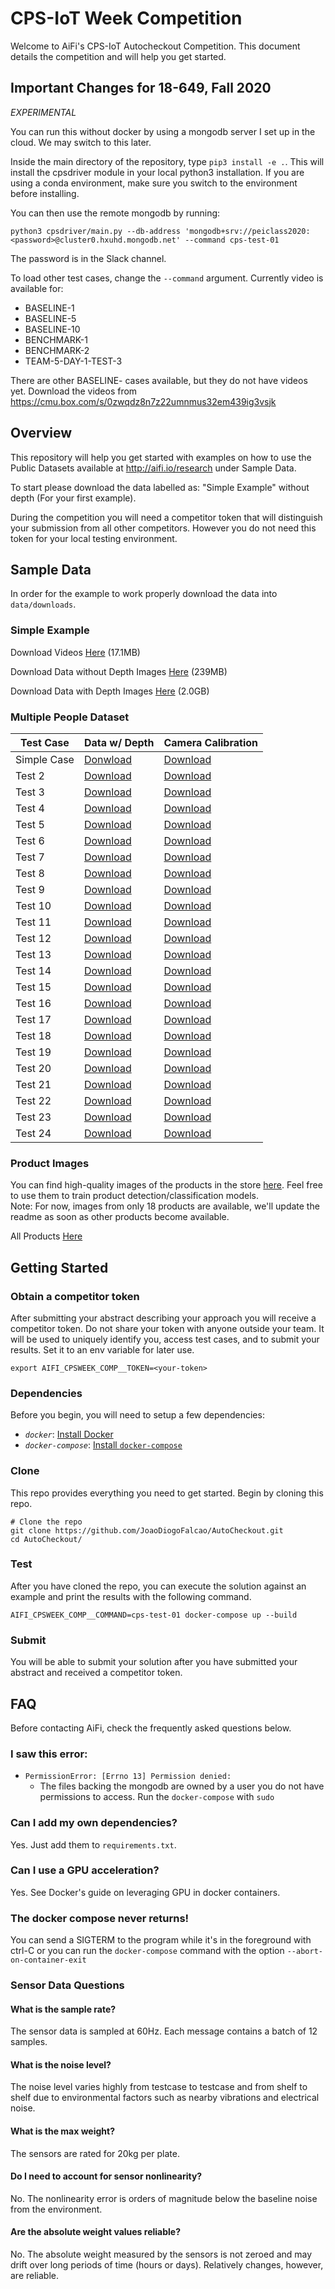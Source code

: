 # CPS-IoT Week Competition
Welcome to AiFi's CPS-IoT Autocheckout Competition. This document details the competition and will help you get started.

## Important Changes for 18-649, Fall 2020

*EXPERIMENTAL*

You can run this without docker by using a mongodb server I set up in the cloud. We may switch to this later.

Inside the main directory of the repository, type `pip3 install -e .`. This will install the cpsdriver module in your local python3 installation. If you are using a conda environment, make sure you switch to the environment before installing.

You can then use the remote mongodb by running:
```
python3 cpsdriver/main.py --db-address 'mongodb+srv://peiclass2020:<password>@cluster0.hxuhd.mongodb.net' --command cps-test-01
```

The password is in the Slack channel.

To load other test cases, change the `--command` argument. Currently video is available for:
- BASELINE-1
- BASELINE-5
- BASELINE-10
- BENCHMARK-1
- BENCHMARK-2
- TEAM-5-DAY-1-TEST-3

There are other BASELINE- cases available, but they do not have videos yet.
Download the videos from https://cmu.box.com/s/0zwqdz8n7z22umnmus32em439ig3vsjk

## Overview
This repository will help you get started with examples on how to use the Public Datasets available at http://aifi.io/research under Sample Data.

To start please download the data labelled as: "Simple Example" without depth (For your first example).

During the competition you will need a competitor token that will distinguish your submission from all other competitors. However you do
not need this token for your local testing environment.

## Sample Data

In order for the example to work properly download the data into `data/downloads`.

### Simple Example
Download Videos [Here](https://storage.googleapis.com/aifi-public-data/AiFi%20Nanostore%20AutoCheckout%20Competition%20-%20CPS-IoT%20Week%202020/cps-test-01/cps-test-videos.gz) (17.1MB)

Download Data without Depth Images [Here](https://storage.googleapis.com/aifi-public-data/AiFi%20Nanostore%20AutoCheckout%20Competition%20-%20CPS-IoT%20Week%202020/cps-test-01/cps-test-01-nodepth.archive) (239MB)

Download Data with Depth Images [Here](https://storage.googleapis.com/aifi-public-data/AiFi%20Nanostore%20AutoCheckout%20Competition%20-%20CPS-IoT%20Week%202020/cps-test-01/cps-test-01-all.archive) (2.0GB)

### Multiple People Dataset

Test Case | Data w/ Depth | Camera Calibration
---|---|---
Simple Case | [Donwload](https://storage.cloud.google.com/aifi-public-data/AiFi%20Nanostore%20AutoCheckout%20Competition%20-%20CPS-IoT%20Week%202020/cps-test-01/cps-test-videos.gz?authuser=1) |  [Download](https://storage.cloud.google.com/aifi-public-data/AiFi%20Nanostore%20AutoCheckout%20Competition%20-%20CPS-IoT%20Week%202020/cps-test-01/cps-test-01-all.archive?authuser=1) | [Download](https://storage.cloud.google.com/aifi-public-data/AiFi%20Nanostore%20AutoCheckout%20Competition%20-%20CPS-IoT%20Week%202020/cps-test-01/cps-test-01-nodepth.archive?authuser=1) | [Download](https://storage.googleapis.com/aifi-public-data/AiFi%20Nanostore%20AutoCheckout%20Competition%20-%20CPS-IoT%20Week%202020/calibration/cps_week_test_cases_1-1_camera_calibration.json)
| Test 2 | [Download](https://storage.cloud.google.com/aifi-public-data/AiFi%20Nanostore%20AutoCheckout%20Competition%20-%20CPS-IoT%20Week%202020/cps-test-02/cps-test-02-all.archive?authuser=1) | [Download](https://storage.googleapis.com/aifi-public-data/AiFi%20Nanostore%20AutoCheckout%20Competition%20-%20CPS-IoT%20Week%202020/calibration/cps_week_test_cases_2-24_camera_calibration.json)
| Test 3 | [Download](https://storage.cloud.google.com/aifi-public-data/AiFi%20Nanostore%20AutoCheckout%20Competition%20-%20CPS-IoT%20Week%202020/cps-test-03/cps-test-03-all.archive?authuser=1) | [Download](https://storage.googleapis.com/aifi-public-data/AiFi%20Nanostore%20AutoCheckout%20Competition%20-%20CPS-IoT%20Week%202020/calibration/cps_week_test_cases_2-24_camera_calibration.json)
| Test 4 | [Download](https://storage.cloud.google.com/aifi-public-data/AiFi%20Nanostore%20AutoCheckout%20Competition%20-%20CPS-IoT%20Week%202020/cps-test-04/cps-test-04-all.archive?authuser=1) | [Download](https://storage.googleapis.com/aifi-public-data/AiFi%20Nanostore%20AutoCheckout%20Competition%20-%20CPS-IoT%20Week%202020/calibration/cps_week_test_cases_2-24_camera_calibration.json)
| Test 5 | [Download](https://storage.cloud.google.com/aifi-public-data/AiFi%20Nanostore%20AutoCheckout%20Competition%20-%20CPS-IoT%20Week%202020/cps-test-05/cps-test-05-all.archive?authuser=1) | [Download](https://storage.googleapis.com/aifi-public-data/AiFi%20Nanostore%20AutoCheckout%20Competition%20-%20CPS-IoT%20Week%202020/calibration/cps_week_test_cases_2-24_camera_calibration.json)
| Test 6 | [Download](https://storage.cloud.google.com/aifi-public-data/AiFi%20Nanostore%20AutoCheckout%20Competition%20-%20CPS-IoT%20Week%202020/cps-test-06/cps-test-06-all.archive?authuser=1) | [Download](https://storage.googleapis.com/aifi-public-data/AiFi%20Nanostore%20AutoCheckout%20Competition%20-%20CPS-IoT%20Week%202020/calibration/cps_week_test_cases_2-24_camera_calibration.json)
| Test 7 | [Download](https://storage.cloud.google.com/aifi-public-data/AiFi%20Nanostore%20AutoCheckout%20Competition%20-%20CPS-IoT%20Week%202020/cps-test-07/cps-test-07-all.archive?authuser=1) | [Download](https://storage.googleapis.com/aifi-public-data/AiFi%20Nanostore%20AutoCheckout%20Competition%20-%20CPS-IoT%20Week%202020/calibration/cps_week_test_cases_2-24_camera_calibration.json)
| Test 8 | [Download](https://storage.cloud.google.com/aifi-public-data/AiFi%20Nanostore%20AutoCheckout%20Competition%20-%20CPS-IoT%20Week%202020/cps-test-08/cps-test-08-all.archive?authuser=1) | [Download](https://storage.googleapis.com/aifi-public-data/AiFi%20Nanostore%20AutoCheckout%20Competition%20-%20CPS-IoT%20Week%202020/calibration/cps_week_test_cases_2-24_camera_calibration.json)
| Test 9 | [Download](https://storage.cloud.google.com/aifi-public-data/AiFi%20Nanostore%20AutoCheckout%20Competition%20-%20CPS-IoT%20Week%202020/cps-test-09/cps-test-09-all.archive?authuser=1) | [Download](https://storage.googleapis.com/aifi-public-data/AiFi%20Nanostore%20AutoCheckout%20Competition%20-%20CPS-IoT%20Week%202020/calibration/cps_week_test_cases_2-24_camera_calibration.json)
| Test 10 | [Download](https://storage.cloud.google.com/aifi-public-data/AiFi%20Nanostore%20AutoCheckout%20Competition%20-%20CPS-IoT%20Week%202020/cps-test-10/cps-test-10-all.archive?authuser=1) | [Download](https://storage.googleapis.com/aifi-public-data/AiFi%20Nanostore%20AutoCheckout%20Competition%20-%20CPS-IoT%20Week%202020/calibration/cps_week_test_cases_2-24_camera_calibration.json)
| Test 11 | [Download](https://storage.cloud.google.com/aifi-public-data/AiFi%20Nanostore%20AutoCheckout%20Competition%20-%20CPS-IoT%20Week%202020/cps-test-11/cps-test-11-all.archive?authuser=1) | [Download](https://storage.googleapis.com/aifi-public-data/AiFi%20Nanostore%20AutoCheckout%20Competition%20-%20CPS-IoT%20Week%202020/calibration/cps_week_test_cases_2-24_camera_calibration.json)
| Test 12 | [Download](https://storage.cloud.google.com/aifi-public-data/AiFi%20Nanostore%20AutoCheckout%20Competition%20-%20CPS-IoT%20Week%202020/cps-test-12/cps-test-12-all.archive?authuser=1) | [Download](https://storage.googleapis.com/aifi-public-data/AiFi%20Nanostore%20AutoCheckout%20Competition%20-%20CPS-IoT%20Week%202020/calibration/cps_week_test_cases_2-24_camera_calibration.json)
| Test 13 | [Download](https://storage.cloud.google.com/aifi-public-data/AiFi%20Nanostore%20AutoCheckout%20Competition%20-%20CPS-IoT%20Week%202020/cps-test-13/cps-test-13-all.archive?authuser=1) | [Download](https://storage.googleapis.com/aifi-public-data/AiFi%20Nanostore%20AutoCheckout%20Competition%20-%20CPS-IoT%20Week%202020/calibration/cps_week_test_cases_2-24_camera_calibration.json)
| Test 14 | [Download](https://storage.cloud.google.com/aifi-public-data/AiFi%20Nanostore%20AutoCheckout%20Competition%20-%20CPS-IoT%20Week%202020/cps-test-14/cps-test-14-all.archive?authuser=1) | [Download](https://storage.googleapis.com/aifi-public-data/AiFi%20Nanostore%20AutoCheckout%20Competition%20-%20CPS-IoT%20Week%202020/calibration/cps_week_test_cases_2-24_camera_calibration.json)
| Test 15 | [Download](https://storage.cloud.google.com/aifi-public-data/AiFi%20Nanostore%20AutoCheckout%20Competition%20-%20CPS-IoT%20Week%202020/cps-test-15/cps-test-15-all.archive?authuser=1) | [Download](https://storage.googleapis.com/aifi-public-data/AiFi%20Nanostore%20AutoCheckout%20Competition%20-%20CPS-IoT%20Week%202020/calibration/cps_week_test_cases_2-24_camera_calibration.json)
| Test 16 | [Download](https://storage.cloud.google.com/aifi-public-data/AiFi%20Nanostore%20AutoCheckout%20Competition%20-%20CPS-IoT%20Week%202020/cps-test-16/cps-test-16-all.archive?authuser=1) | [Download](https://storage.googleapis.com/aifi-public-data/AiFi%20Nanostore%20AutoCheckout%20Competition%20-%20CPS-IoT%20Week%202020/calibration/cps_week_test_cases_2-24_camera_calibration.json)
| Test 17 | [Download](https://storage.cloud.google.com/aifi-public-data/AiFi%20Nanostore%20AutoCheckout%20Competition%20-%20CPS-IoT%20Week%202020/cps-test-17/cps-test-17-all.archive?authuser=1) | [Download](https://storage.googleapis.com/aifi-public-data/AiFi%20Nanostore%20AutoCheckout%20Competition%20-%20CPS-IoT%20Week%202020/calibration/cps_week_test_cases_2-24_camera_calibration.json)
| Test 18 | [Download](https://storage.cloud.google.com/aifi-public-data/AiFi%20Nanostore%20AutoCheckout%20Competition%20-%20CPS-IoT%20Week%202020/cps-test-18/cps-test-18-all.archive?authuser=1) | [Download](https://storage.googleapis.com/aifi-public-data/AiFi%20Nanostore%20AutoCheckout%20Competition%20-%20CPS-IoT%20Week%202020/calibration/cps_week_test_cases_2-24_camera_calibration.json)
| Test 19 | [Download](https://storage.cloud.google.com/aifi-public-data/AiFi%20Nanostore%20AutoCheckout%20Competition%20-%20CPS-IoT%20Week%202020/cps-test-19/cps-test-19-all.archive?authuser=1) | [Download](https://storage.googleapis.com/aifi-public-data/AiFi%20Nanostore%20AutoCheckout%20Competition%20-%20CPS-IoT%20Week%202020/calibration/cps_week_test_cases_2-24_camera_calibration.json)
| Test 20 | [Download](https://storage.cloud.google.com/aifi-public-data/AiFi%20Nanostore%20AutoCheckout%20Competition%20-%20CPS-IoT%20Week%202020/cps-test-20/cps-test-20-all.archive?authuser=1) | [Download](https://storage.googleapis.com/aifi-public-data/AiFi%20Nanostore%20AutoCheckout%20Competition%20-%20CPS-IoT%20Week%202020/calibration/cps_week_test_cases_2-24_camera_calibration.json)
| Test 21 | [Download](https://storage.cloud.google.com/aifi-public-data/AiFi%20Nanostore%20AutoCheckout%20Competition%20-%20CPS-IoT%20Week%202020/cps-test-21/cps-test-21-all.archive?authuser=1) | [Download](https://storage.googleapis.com/aifi-public-data/AiFi%20Nanostore%20AutoCheckout%20Competition%20-%20CPS-IoT%20Week%202020/calibration/cps_week_test_cases_2-24_camera_calibration.json)
| Test 22 | [Download](https://storage.cloud.google.com/aifi-public-data/AiFi%20Nanostore%20AutoCheckout%20Competition%20-%20CPS-IoT%20Week%202020/cps-test-22/cps-test-22-all.archive?authuser=1) | [Download](https://storage.googleapis.com/aifi-public-data/AiFi%20Nanostore%20AutoCheckout%20Competition%20-%20CPS-IoT%20Week%202020/calibration/cps_week_test_cases_2-24_camera_calibration.json)
| Test 23 | [Download](https://storage.cloud.google.com/aifi-public-data/AiFi%20Nanostore%20AutoCheckout%20Competition%20-%20CPS-IoT%20Week%202020/cps-test-23/cps-test-23-all.archive?authuser=1) | [Download](https://storage.googleapis.com/aifi-public-data/AiFi%20Nanostore%20AutoCheckout%20Competition%20-%20CPS-IoT%20Week%202020/calibration/cps_week_test_cases_2-24_camera_calibration.json)
| Test 24 | [Download](https://storage.cloud.google.com/aifi-public-data/AiFi%20Nanostore%20AutoCheckout%20Competition%20-%20CPS-IoT%20Week%202020/cps-test-24/cps-test-24-all.archive?authuser=1) | [Download](https://storage.googleapis.com/aifi-public-data/AiFi%20Nanostore%20AutoCheckout%20Competition%20-%20CPS-IoT%20Week%202020/calibration/cps_week_test_cases_2-24_camera_calibration.json)

### Product Images

You can find high-quality images of the products in the store [here](https://storage.googleapis.com/aifi-public-data/AiFi%20Nanostore%20AutoCheckout%20Competition%20-%20CPS-IoT%20Week%202020/training/products_18.zip). Feel free to use them to train product detection/classification models.  
Note: For now, images from only 18 products are available, we'll update the readme as soon as other products become available.

All Products [Here](https://github.com/JoaoDiogoFalcao/AutoCheckout/tree/master/skus)

## Getting Started

### Obtain a competitor token
After submitting your abstract describing your approach you will receive a competitor token.
Do not share your token with anyone outside your team. It will be used to uniquely identify you, access test cases, and to submit your results.
Set it to an env variable for later use.
```
export AIFI_CPSWEEK_COMP__TOKEN=<your-token>
```

### Dependencies
Before you begin, you will need to setup a few dependencies:
- *`docker`*: [Install Docker](https://docs.docker.com/install/)
- *`docker-compose`*: [Install `docker-compose`](https://docs.docker.com/compose/install/)

### Clone
This repo provides everything you need to get started. Begin by cloning this repo.
```
# Clone the repo
git clone https://github.com/JoaoDiogoFalcao/AutoCheckout.git
cd AutoCheckout/
```

### Test
After you have cloned the repo, you can execute the solution against an example and print the results with the following command.
```
AIFI_CPSWEEK_COMP__COMMAND=cps-test-01 docker-compose up --build
```

### Submit
You will be able to submit your solution after you have submitted your abstract and received a competitor token.

## FAQ
Before contacting AiFi, check the frequently asked questions below.

### I saw this error:
- `PermissionError: [Errno 13] Permission denied:`
  - The files backing the mongodb are owned by a user you do not have permissions to access. Run the `docker-compose` with `sudo`

### Can I add my own dependencies?
Yes. Just add them to `requirements.txt`.

### Can I use a GPU acceleration?
Yes. See Docker's guide on leveraging GPU in docker containers.

### The docker compose never returns!
You can send a SIGTERM to the program while it's in the foreground with ctrl-C or you can run the `docker-compose` command with the option `--abort-on-container-exit`

### Sensor Data Questions
####  What is the sample rate?
The sensor data is sampled at 60Hz. Each message contains a batch of 12 samples.

####  What is the noise level?
The noise level varies highly from testcase to testcase and from shelf to shelf due to environmental factors such as nearby vibrations and electrical noise.

#### What is the max weight?
The sensors are rated for 20kg per plate.

#### Do I need to account for sensor nonlinearity?
No. The nonlinearity error is orders of magnitude below the baseline noise from the environment.

#### Are the absolute weight values reliable?
No. The absolute weight measured by the sensors is not zeroed and may drift over long periods of time (hours or days). Relatively changes, however, are reliable.
